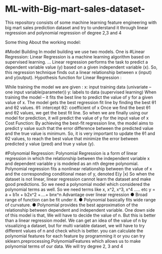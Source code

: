 # ML-with-Big-mart-sales-dataset-
This repository consists of some machine learning feature engineering with big mart sales prediction dataset and try to understand it through linear regression and polynomial regression of degree 2,3 and 4

Some thing About the working model:

#Model Building
In model building we use two models. One is
#Linear Regression:
Linear Regression is a machine learning algorithm based on supervised learning. ... Linear regression performs the task to predict a dependent variable value (y) based on a given independent variable (x). So, this regression technique finds out a linear relationship between x (input) and y(output).
Hypothesis function for Linear Regression :
			 
While training the model we are given :
x: input training data (univariate – one input variable(parameter))
y: labels to data (supervised learning)
When training the model – it fits the best line to predict the value of y for a given value of x. The model gets the best regression fit line by finding the best θ1 and θ2 values.
θ1: intercept
θ2: coefficient of x
Once we find the best θ1 and θ2 values, we get the best fit line. So when we are finally using our model for prediction, it will predict the value of y for the input value of x
Cost Function:
By achieving the best-fit regression line, the model aims to predict y value such that the error difference between the predicted value and the true value is minimum. So, it is very important to update the θ1 and θ2 values, to reach the best value that minimize the error between predicted y value (pred) and true y value (y).			
 
#Polynomial Regression:
Polynomial Regression is a form of linear regression in which the relationship between the independent variable x and dependent variable y is modeled as an nth degree polynomial. Polynomial regression fits a nonlinear relationship between the value of x and the corresponding conditional mean of y, denoted E(y |x)
So when the dataset is not linear, linear regression cannot learn the dataset and make good predictions.
So we need a polynomial model which considered the polynomial terms as well. So we need terms like x, x^2, x^3, x^4 ….. etc
y = a + b1x + b2x^2 +....+ bnx^n
Advantage over linear regression
●	Broad range of function can be fit under it.
●	Polynomial basically fits wide range of curvature.
●	Polynomial provides the best approximation of the relationship between dependent and independent variable.
One down side of this model is that, We will have to decide the value of n. But this is better than a linear regression model. We can get an idea of the value of n by visualizing a dataset, but for multi variable dataset, we will have to try different values of n and check which is better.
you can calculate the polynomial features for each feature by programming it or you can try sklearn.preprocessing.PolynomialFeatures which allows us to make polynomial terms of our data.
We will try degree 2, 3 and 4

